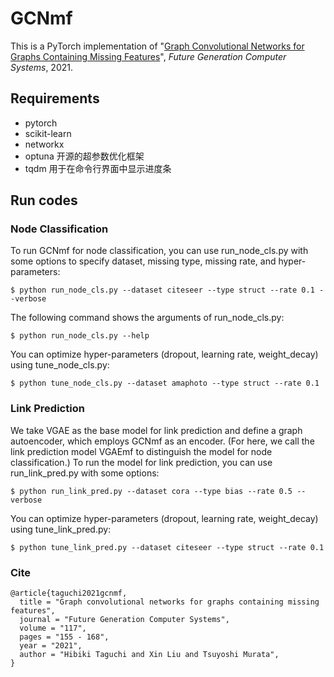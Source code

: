 # GCNmf
This is a PyTorch implementation of "[Graph Convolutional Networks for Graphs Containing Missing Features](https://doi.org/10.1016/j.future.2020.11.016)", *Future Generation Computer Systems*, 2021.

## Requirements
- pytorch
- scikit-learn
- networkx
- optuna 开源的超参数优化框架
- tqdm 用于在命令行界面中显示进度条

## Run codes
### Node Classification
To run GCNmf for node classification, you can use run_node_cls.py with some options to specify dataset, missing type, missing rate, and hyper-parameters:
```
$ python run_node_cls.py --dataset citeseer --type struct --rate 0.1 --verbose
```
The following command shows the arguments of run_node_cls.py:
```
$ python run_node_cls.py --help
```
You can optimize hyper-parameters (dropout, learning rate, weight_decay) using tune_node_cls.py:
```
$ python tune_node_cls.py --dataset amaphoto --type struct --rate 0.1
```

### Link Prediction
We take VGAE as the base model for link prediction and define a graph autoencoder, which employs GCNmf as an encoder.
(For here, we call the link prediction model VGAEmf to distinguish the model for node classification.)
To run the model for link prediction, you can use run_link_pred.py with some options:
```
$ python run_link_pred.py --dataset cora --type bias --rate 0.5 --verbose
```
You can optimize hyper-parameters (dropout, learning rate, weight_decay) using tune_link_pred.py:
```
$ python tune_link_pred.py --dataset citeseer --type struct --rate 0.1
```

### Cite
```
@article{taguchi2021gcnmf,
  title = "Graph convolutional networks for graphs containing missing features",
  journal = "Future Generation Computer Systems",
  volume = "117",
  pages = "155 - 168",
  year = "2021",
  author = "Hibiki Taguchi and Xin Liu and Tsuyoshi Murata",
}
```
